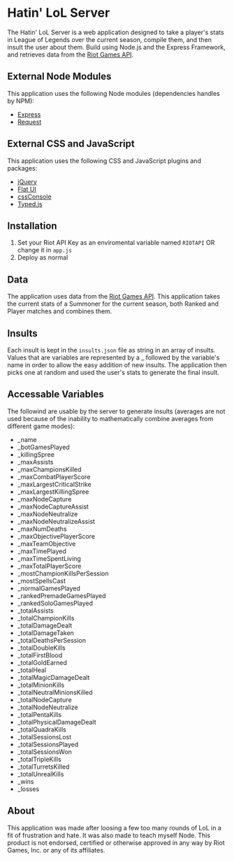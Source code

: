 Hatin' LoL Server
=================
The Hatin' LoL Server is a web application designed to take a player's stats in League of Legends over the current season, compile them, and then insult the user about them.  Build using Node.js and the Express Framework, and retrieves data from the [Riot Games API](https://developer.riotgames.com/ "Riot Games API").

External Node Modules
---------------------
This application uses the following Node modules (dependencies handles by NPM):
- [Express](http://expressjs.com/ "Express")
- [Request](https://github.com/mikeal/request "Request")

External CSS and JavaScript
---------------------------
This application uses the following CSS and JavaScript plugins and packages:
- [jQuery](http://jquery.com "jQuery")
- [Flat UI](http://designmodo.github.io/Flat-UI/ "Flat UI")
- [cssConsole](https://github.com/michalkow/cssConsole "cssConsole")
- [Typed.js](http://www.mattboldt.com/demos/typed-js/ "Typed.js")

Installation
------------
1. Set your Riot API Key as an enviromental variable named `RIOTAPI` OR change it in `app.js`
2. Deploy as normal

Data
----
The application uses data from the [Riot Games API](https://developer.riotgames.com/ "Riot Games API").  This application takes the current stats of a Summoner for the current season, both Ranked and Player matches and combines them.

Insults
-------
Each insult is kept in the `insults.json` file as string in an array of insults.  Values that are variables are represented by a _ followed by the variable's name in order to allow the easy addition of new insults.  The application then picks one at random and used the user's stats to generate the final insult.

Accessable Variables
---------------------
The followind are usable by the server to generate insults (averages are not used because of the inability to mathematically combine averages from different game modes):
- _name
- _botGamesPlayed
- _killingSpree
- _maxAssists
- _maxChampionsKilled
- _maxCombatPlayerScore
- _maxLargestCriticalStrike
- _maxLargestKillingSpree
- _maxNodeCapture
- _maxNodeCaptureAssist
- _maxNodeNeutralize
- _maxNodeNeutralizeAssist
- _maxNumDeaths
- _maxObjectivePlayerScore
- _maxTeamObjective
- _maxTimePlayed
- _maxTimeSpentLiving
- _maxTotalPlayerScore
- _mostChampionKillsPerSession
- _mostSpellsCast
- _normalGamesPlayed
- _rankedPremadeGamesPlayed
- _rankedSoloGamesPlayed
- _totalAssists
- _totalChampionKills
- _totalDamageDealt
- _totalDamageTaken
- _totalDeathsPerSession
- _totalDoubleKills
- _totalFirstBlood
- _totalGoldEarned
- _totalHeal
- _totalMagicDamageDealt
- _totalMinionKills
- _totalNeutralMinionsKilled
- _totalNodeCapture
- _totalNodeNeutralize
- _totalPentaKills
- _totalPhysicalDamageDealt
- _totalQuadraKills
- _totalSessionsLost
- _totalSessionsPlayed
- _totalSessionsWon
- _totalTripleKills
- _totalTurretsKilled
- _totalUnrealKills
- _wins
- _losses

About
-----
This application was made after loosing a few too many rounds of LoL in a fit of frustration and hate.  It was also made to teach myself Node.  This product is not endorsed, certified or otherwise approved in any way by Riot Games, Inc. or any of its affiliates.